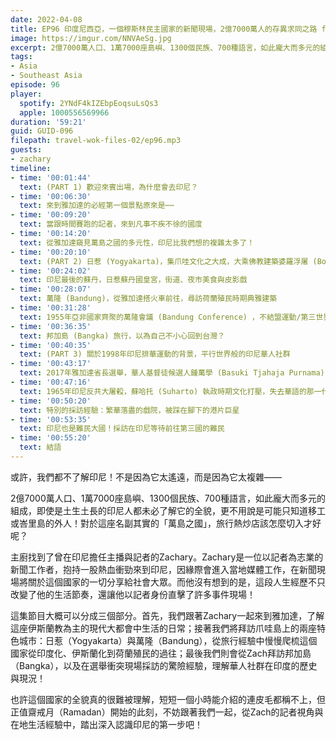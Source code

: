 ```yaml
---
date: 2022-04-08
title: EP96 印度尼西亞，一個穆斯林民主國家的新聞現場，2億7000萬人的存異求同之路 ft. 國際媒體記者 Zachary
image: https://imgur.com/NNVAeSg.jpg
excerpt: 2億7000萬人口、1萬7000座島嶼、1300個民族、700種語言，如此龐大而多元的組成，該怎麼切入才好呢？這集邀請了曾在印尼擔任主播與記者的Zachary，從雅加達的生活日常、爪哇島的特色歷史城市以及印尼華人圈的文化觀察，三大視角帶你踏出深入認識印尼的第一步！
tags:
- Asia
- Southeast Asia
episode: 96
player:
  spotify: 2YNdF4kIZEbpEoqsuLsQs3
  apple: 1000556569966
duration: '59:21'
guid: GUID-096
filepath: travel-wok-files-02/ep96.mp3
guests:
- zachary
timeline:
- time: '00:01:44'
  text: (PART 1) 歡迎來賓出場，為什麼會去印尼？
- time: '00:06:30'
  text: 來到雅加達的必經第一個景點原來是⋯⋯
- time: '00:09:20'
  text: 當跟時間賽跑的記者，來到凡事不疾不徐的國度
- time: '00:14:20'
  text: 從雅加達窺見萬島之國的多元性，印尼比我們想的複雜太多了！
- time: '00:20:10'
  text: (PART 2) 日惹 (Yogyakarta)，集爪哇文化之大成，大乘佛教建築婆羅浮屠 (Borobudur) 與印度教建築普蘭巴南 (Prambanan)
- time: '00:24:02'
  text: 印尼最後的蘇丹，日惹蘇丹國皇宮，街道、夜市美食與皮影戲
- time: '00:28:07'
  text: 萬隆 (Bandung)，從雅加達搭火車前往，尋訪荷蘭殖民時期典雅建築
- time: '00:31:28'
  text: 1955年亞非國家齊聚的萬隆會議 (Bandung Conference) ，不結盟運動/第三世界形成的起點
- time: '00:36:35'
  text: 邦加島 (Bangka) 旅行，以為自己不小心回到台灣？
- time: '00:40:35'
  text: (PART 3) 關於1998年印尼排華運動的背景，平行世界般的印尼華人社群
- time: '00:43:17'
  text: 2017年雅加達省長選舉，華人基督徒候選人鍾萬學 (Basuki Tjahaja Purnama) 引發的示威，差點變成攻擊目標的採訪經驗
- time: '00:47:16'
  text: 1965年印尼反共大屠殺，蘇哈托 (Suharto) 執政時期文化打壓，失去華語的那一代印尼華裔
- time: '00:50:20'
  text: 特別的採訪經驗：繁華落盡的戲院，被踩在腳下的港片巨星
- time: '00:53:35'
  text: 印尼也是難民大國！採訪在印尼等待前往第三國的難民
- time: '00:55:20'
  text: 結語
---
```

或許，我們都不了解印尼！不是因為它太遙遠，而是因為它太複雜——

2億7000萬人口、1萬7000座島嶼、1300個民族、700種語言，如此龐大而多元的組成，即使是土生土長的印尼人都未必了解它的全貌，更不用說是可能只知道移工或峇里島的外人！對於這座名副其實的「萬島之國」，旅行熱炒店該怎麼切入才好呢？

主廚找到了曾在印尼擔任主播與記者的Zachary。Zachary是一位以記者為志業的新聞工作者，抱持一股熱血衝勁來到印尼，因緣際會進入當地媒體工作，在新聞現場將關於這個國家的一切分享給社會大眾。而他沒有想到的是，這段人生經歷不只改變了他的生活節奏，還讓他以記者身份直擊了許多事件現場！

這集節目大概可以分成三個部分。首先，我們跟著Zachary一起來到雅加達，了解這座伊斯蘭教為主的現代大都會中生活的日常；接著我們將拜訪爪哇島上的兩座特色城市：日惹（Yogyakarta）與萬隆（Bandung），從旅行經驗中慢慢爬梳這個國家從印度化、伊斯蘭化到荷蘭殖民的過往；最後我們則會從Zach拜訪邦加島（Bangka），以及在選舉衝突現場採訪的驚險經驗，理解華人社群在印度的歷史與現況！

也許這個國家的全貌真的很難被理解，短短一個小時能介紹的連皮毛都稱不上，但正值齋戒月（Ramadan）開始的此刻，不妨跟著我們一起，從Zach的記者視角與在地生活經驗中，踏出深入認識印尼的第一步吧！
